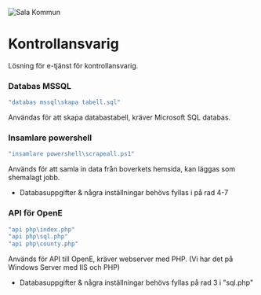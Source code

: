  ![Sala Kommun](https://www.sala.se/resources/images/Logotyper/sakn-logotyp-FS-srgb.png)
# Kontrollansvarig
Lösning för e-tjänst för kontrollansvarig.

### Databas MSSQL

```bash
"databas mssql\skapa tabell.sql"
``` 
Användas för att skapa databastabell, kräver Microsoft SQL databas.

### Insamlare powershell
```bash
"insamlare powershell\scrapeall.ps1"
```
Används för att samla in data från boverkets hemsida, kan läggas som shemalagt jobb.
* Databasuppgifter & några inställningar behövs fyllas i på rad 4-7
### API för OpenE
```bash
"api php\index.php"
"api php\sql.php"
"api php\county.php"
```
Används för API till  OpenE, kräver webserver med PHP. (Vi har det på Windows Server med IIS och PHP)
* Databasuppgifter & några inställningar behövs fyllas på rad 3 i "sql.php"